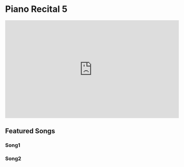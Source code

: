 # Piano Recital 5

<iframe width="560" height="315" src="https://www.youtube.com/embed/1f3RPOIbU2E" title="YouTube video player" frameborder="0" allow="accelerometer; autoplay; clipboard-write; encrypted-media; gyroscope; picture-in-picture" allowfullscreen></iframe>

## Featured Songs

### Song1

### Song2